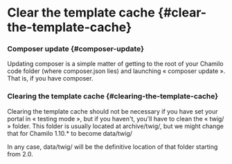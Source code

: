 # Clear the template cache {#clear-the-template-cache}

### Composer update {#composer-update}

Updating composer is a simple matter of getting to the root of your Chamilo code folder (where composer.json lies) and launching « composer update ». That is, if you have composer.

### Clearing the template cache {#clearing-the-template-cache}

Clearing the template cache should not be necessary if you have set your portal in « testing mode », but if you haven&#039;t, you&#039;ll have to clean the « twig/ » folder. This folder is usually located at archive/twig/, but we might change that for Chamilo 1.10.* to become data/twig/

In any case, data/twig/ will be the definitive location of that folder starting from 2.0.